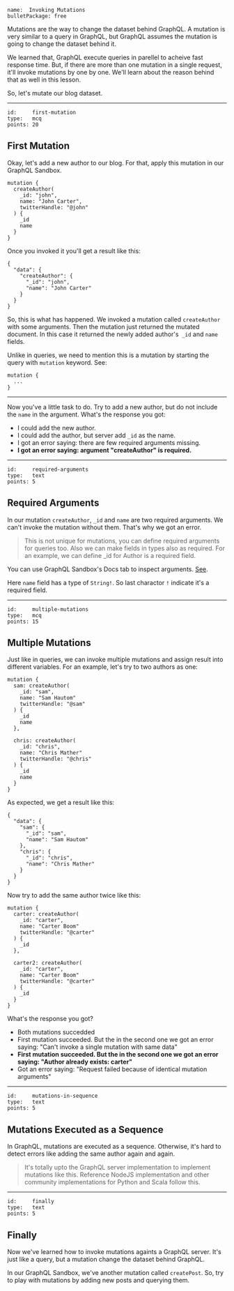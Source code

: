 ```
name:  Invoking Mutations
bulletPackage: free
```

Mutations are the way to change the dataset behind GraphQL. A mutation is very similar to a query in GraphQL, but GraphQL assumes the mutation is going to change the dataset behind it.

We learned that, GraphQL execute queries in parellel to acheive fast response time. But, if there are more than one mutation in a single request, it'll invoke mutations by one by one. We'll learn about the reason behind that as well in this lesson.

So, let's mutate our blog dataset.

*****

```
id:     first-mutation
type:   mcq
points: 20
```

## First Mutation

Okay, let's add a new author to our blog. For that, apply this mutation in our GraphQL Sandbox.

~~~
mutation {
  createAuthor(
    _id: "john",
    name: "John Carter",
    twitterHandle: "@john"
  ) {
    _id
    name
  }
}
~~~

Once you invoked it you'll get a result like this:

~~~
{
  "data": {
    "createAuthor": {
      "_id": "john",
      "name": "John Carter"
    }
  }
}
~~~

So, this is what has happened. We invoked a mutation called `createAuthor` with some arguments. Then the mutation just returned the mutated document. In this case it returned the newly added author's` _id` and `name` fields.

Unlike in queries, we need to mention this is a mutation by starting the query with `mutation` keyword. See:

~~~
mutation {
  ...
}
~~~

---

Now you've a little task to do. Try to add a new author, but do not include the `name` in the argument. What's the response you got:

  - I could add the new author.
  - I could add the author, but server add `_id` as the name.
  - I got an error saying: there are few required arguments missing.
  - **I got an error saying: argument "createAuthor" is required.**

*****

```
id:     required-arguments
type:   text
points: 5
```

## Required Arguments

In our mutation `createAuthor`, `_id` and `name` are two required arguments. We can't invoke the mutation without them. That's why we got an error.

> This is not unique for mutations, you can define required arguments for queries too. Also we can make fields in types also as required. For an example, we can define _id for Author is a required field.

You can use GraphQL Sandbox's Docs tab to inspect arguments. [See](https://cldup.com/ZzkRN_fr9R.gif).

Here `name` field has a type of `String!`. So last charactor `!` indicate it's a required field.

*****

```
id:     multiple-mutations
type:   mcq
points: 15
```

## Multiple Mutations

Just like in queries, we can invoke multiple mutations and assign result into different variables. For an example, let's try to two authors as one:

~~~
mutation {
  sam: createAuthor(
    _id: "sam",
    name: "Sam Hautom"
    twitterHandle: "@sam"
  ) {
    _id
    name
  },
  
  chris: createAuthor(
    _id: "chris",
    name: "Chris Mather"
    twitterHandle: "@chris"
  ) {
    _id
    name
  } 
}
~~~

As expected, we get a result like this:

~~~
{
  "data": {
    "sam": {
      "_id": "sam",
      "name": "Sam Hautom"
    },
    "chris": {
      "_id": "chris",
      "name": "Chris Mather"
    }
  }
}
~~~

Now try to add the same author twice like this:

~~~
mutation {
  carter: createAuthor(
    _id: "carter",
    name: "Carter Boom"
    twitterHandle: "@carter"
  ) {
    _id
  },

  carter2: createAuthor(
    _id: "carter",
    name: "Carter Boom"
    twitterHandle: "@carter"
  ) {
    _id
  }
}
~~~

What's the response you got?

  - Both mutations succedded
  - First mutation succeeded. But the in the second one we got an error saying: "Can't invoke a single mutation with same data"
  - **First mutation succeeded. But the in the second one we got an error saying: "Author already exists: carter"**
  - Got an error saying: "Request failed because of identical mutation arguments"

*****

```
id:     mutations-in-sequence
type:   text
points: 5
```

## Mutations Executed as a Sequence

In GraphQL, mutations are executed as a sequence. Otherwise, it's hard to detect errors like adding the same author again and again.

> It's totally upto the GraphQL server implementation to implement mutations like this. Reference NodeJS implementation and other community implementations for Python and Scala follow this.

*****

```
id:     finally
type:   text
points: 5
```

## Finally

Now we've learned how to invoke mutations againts a GraphQL server. It's just like a query, but a mutation change the dataset behind GraphQL.

In our GraphQL Sandbox, we've another mutation called `createPost`. So, try to play with mutations by adding new posts and querying them.
